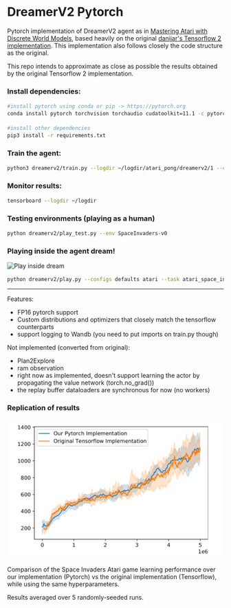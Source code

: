 # DreamerV2 Pytorch

Pytorch implementation of DreamerV2 agent as in [Mastering Atari with Discrete World Models](https://arxiv.org/abs/2010.02193), based heavily on the original [danijar's Tensorflow 2 implementation](https://github.com/danijar/dreamerv2).
This implementation also follows closely the code structure as the original.

This repo intends to approximate as close as possible the results obtained by the original Tensorflow 2 implementation.

[comment]: <> (As such, this repository also includes some simple tests to ensure close outputs between Tensorflow and Pytorch implementations.)



### Install dependencies:

```sh
#install pytorch using conda or pip -> https://pytorch.org
conda install pytorch torchvision torchaudio cudatoolkit=11.1 -c pytorch -c nvidia

#install other dependencies
pip3 install -r requirements.txt
```

### Train the agent:

```sh
python3 dreamerv2/train.py --logdir ~/logdir/atari_pong/dreamerv2/1 --configs defaults atari --task atari_pong
```

### Monitor results:

```sh
tensorboard --logdir ~/logdir
```

### Testing environments (playing as a human)
```sh
python dreamerv2/play_test.py --env SpaceInvaders-v0 
```

### Playing inside the agent dream!

![Play inside dream](assets/inside_the_dream.gif)



```sh
python dreamerv2/play.py --configs defaults atari --task atari_space_invaders --logdir /logdir/space_invaders_logdir
```

---

Features:
+ FP16 pytorch support
+ Custom distributions and optimizers that closely match the tensorflow counterparts
+ support logging to Wandb (you need to put imports on train.py though)

Not implemented (converted from original):
+ Plan2Explore
+ ram observation
+ right now as implemented, doesn't support learning the actor by propagating the value network (torch.no_grad())
+ the replay buffer dataloaders are synchronous for now (no workers)


### Replication of results

![Replication plot](assets/replication_plot.png)

Comparison of the Space Invaders Atari game learning performance over our implementation (Pytorch)
vs the original implementation (Tensorflow), while using the same hyperparameters. 

Results averaged over 5 randomly-seeded runs.